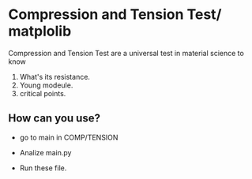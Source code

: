 # Compression and Tension Test/ matplolib

Compression and Tension Test are a universal test in material science to know
1. What's its resistance.
2. Young modeule.
3. critical points.

## How can you use?

- go to  main in COMP/TENSION 

 - Analize main.py
  - Run these file.